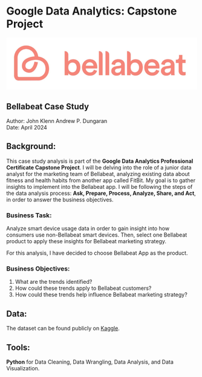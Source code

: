 # Google Data Analytics: Capstone Project

![header](assets/header_img.png)

## Bellabeat Case Study

Author: John Klenn Andrew P. Dungaran \
Date: April 2024

## Background:

This case study analysis is part of the **Google Data Analytics Professional Certificate Capstone Project**. I will be delving into the role of a junior data analyst for the marketing team of Bellabeat, analyzing existing data about fitness and health habits from another app called FitBit. My goal is to gather insights to implement into the Bellabeat app. I will be following the steps of the data analysis process: **Ask, Prepare, Process, Analyze, Share, and Act**, in order to answer the business objectives.

### Business Task:

Analyze smart device usage data in order to gain insight into how consumers use non-Bellabeat smart devices. Then, select one Bellabeat product to apply these insights for Bellabeat marketing strategy.

For this analysis, I have decided to choose Bellabeat App as the product.

### Business Objectives:

1. What are the trends identified?
2. How could these trends apply to Bellabeat customers?
3. How could these trends help influence Bellabeat marketing strategy?

## Data:

The dataset can be found publicly on [Kaggle](https://www.kaggle.com/datasets/arashnic/fitbit).

## Tools:

**Python** for Data Cleaning, Data Wrangling, Data Analysis, and Data Visualization.